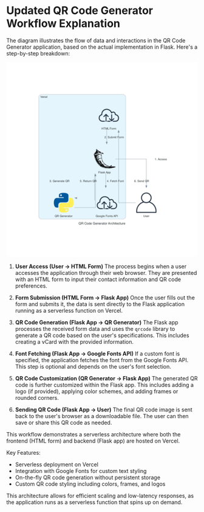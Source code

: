 # Updated QR Code Generator Workflow Explanation

The diagram illustrates the flow of data and interactions in the QR Code Generator application, based on the actual implementation in Flask. Here's a step-by-step breakdown:

![QR Code Generator Overview](assets/qr_code_generator_architecture.png)

1. **User Access (User -> HTML Form)**
   The process begins when a user accesses the application through their web browser. They are presented with an HTML form to input their contact information and QR code preferences.

2. **Form Submission (HTML Form -> Flask App)**
   Once the user fills out the form and submits it, the data is sent directly to the Flask application running as a serverless function on Vercel.

3. **QR Code Generation (Flask App -> QR Generator)**
   The Flask app processes the received form data and uses the `qrcode` library to generate a QR code based on the user's specifications. This includes creating a vCard with the provided information.

4. **Font Fetching (Flask App -> Google Fonts API)**
   If a custom font is specified, the application fetches the font from the Google Fonts API. This step is optional and depends on the user's font selection.

5. **QR Code Customization (QR Generator -> Flask App)**
   The generated QR code is further customized within the Flask app. This includes adding a logo (if provided), applying color schemes, and adding frames or rounded corners.

6. **Sending QR Code (Flask App -> User)**
   The final QR code image is sent back to the user's browser as a downloadable file. The user can then save or share this QR code as needed.

This workflow demonstrates a serverless architecture where both the frontend (HTML form) and backend (Flask app) are hosted on Vercel. 

Key Features:
- Serverless deployment on Vercel
- Integration with Google Fonts for custom text styling
- On-the-fly QR code generation without persistent storage
- Custom QR code styling including colors, frames, and logos

This architecture allows for efficient scaling and low-latency responses, as the application runs as a serverless function that spins up on demand.